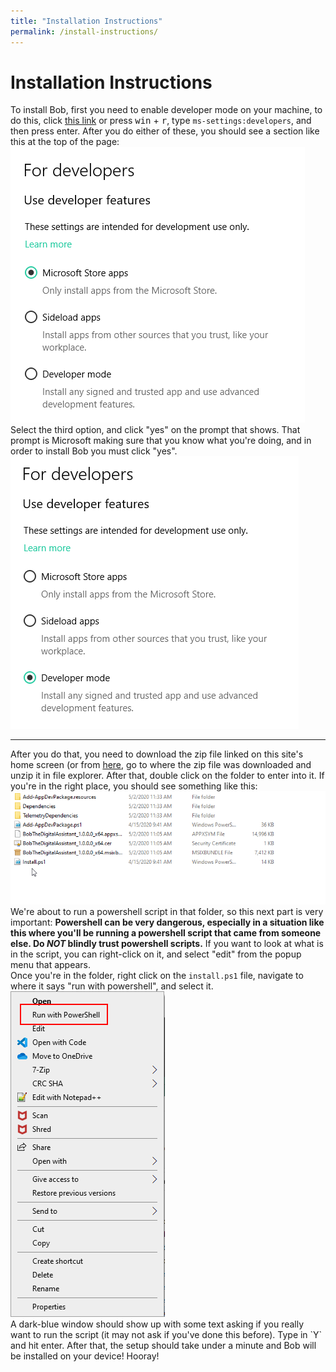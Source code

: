 ```yaml
---
title: "Installation Instructions"
permalink: /install-instructions/
---
```

# Installation Instructions
To install Bob, first you need to enable developer mode on your machine, to do this, click <a href="ms-settings:developers">this link</a> or press <kbd>win</kbd> + <kbd>r</kbd>, type `ms-settings:developers`, and then press enter. After you do either of these, you should see a section like this at the top of the page:
<br>
<img src="../assets/img/developerOptions.png">
<br>
Select the third option, and click "yes" on the prompt that shows. That prompt is Microsoft making sure that you know what you're doing, and in order to install Bob you must click "yes".
<br>
<img src="../assets/img/developerOptions_selected.png">
<hr>
After you do that, you need to download the zip file linked on this site's home screen (or from <a href="https://github.com/ploiu/Bob/releases/download/v1.0.1/InstallFiles.zip" download="bobSetup.zip">here</a>, go to where the zip file was downloaded and unzip it in file explorer. After that, double click on the folder to enter into it. If you're in the right place, you should see something like this:
<br>
<img src="../assets/img/internalFolder.png">
We're about to run a powershell script in that folder, so this next part is very important: <strong>Powershell can be very dangerous, especially in a situation like this where you'll be running a powershell script that came from someone else. Do <em>NOT</em> blindly trust powershell scripts.</strong> If you want to look at what is in the script, you can right-click on it, and select "edit" from the popup menu that appears.
<br>
Once you're in the folder, right click on the <code style="display: inline">install.ps1</code> file, navigate to where it says "run with powershell", and select it. 
<br>
<img src="../assets/img/runPowershell.png">
<br>
A dark-blue window should show up with some text asking if you really want to run the script (it may not ask if you've done this before). Type in `Y` and hit enter. After that, the setup should take under a minute and Bob will be installed on your device! Hooray!
